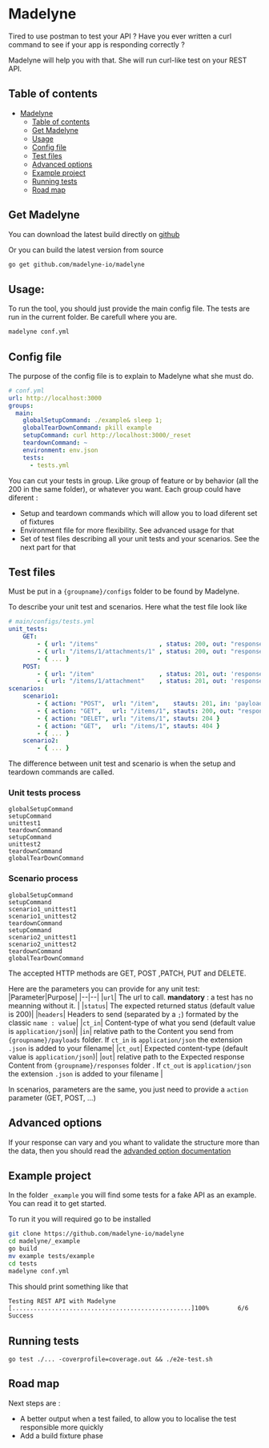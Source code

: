 # Madelyne

Tired to use postman to test your API ? 
Have you ever written a curl command to see if your app is responding correctly ?  

Madelyne will help you with that. 
She will run curl-like test on your REST API. 

## Table of contents

- [Madelyne](#madelyne)
  - [Table of contents](#table-of-contents)
  - [Get Madelyne](#get-madelyne)
  - [Usage](#usage)
  - [Config file](#config-file)
  - [Test files](#test-files)
  - [Advanced options](#advanced-options)
  - [Example project](#example-project)
  - [Running tests](#running-tests)
  - [Road map](#road-map)

## Get Madelyne

You can download the latest build directly on [github](https://github.com/madelyne-io/madelyne/releases)

Or you can build the latest version from source

```bash
go get github.com/madelyne-io/madelyne
```

## Usage:

To run the tool, you should just provide the main config file.
The tests are run in the current folder. Be carefull where you are.

```bash
madelyne conf.yml
```

## Config file
The purpose of the config file is to explain to Madelyne what she must do.

```yml
# conf.yml
url: http://localhost:3000
groups:
  main:
    globalSetupCommand: ./example& sleep 1;
    globalTearDownCommand: pkill example
    setupCommand: curl http://localhost:3000/_reset
    teardownCommand: ~
    environment: env.json
    tests: 
      - tests.yml
```

You can cut your tests in group. Like group of feature or by behavior (all the 200 in the same folder), or whatever you want.
Each group could have diferent :

 * Setup and teardown commands which will allow you to load diferent set of fixtures
 * Environment file for more flexibility. See advanced usage for that
 * Set of test files describing all your unit tests and your scenarios. See the next part for that

## Test files

Must be put in a `{groupname}/configs` folder to be found by Madelyne.

To describe your unit test and scenarios. Here what the test file look like

```yaml
# main/configs/tests.yml
unit_tests:
    GET:
        - { url: "/items"                 , status: 200, out: "response/all" }
        - { url: "/items/1/attachments/1" , status: 200, out: "response/file.pdf", ct_out: "application/pdf" }
        - { ... }
    POST:
        - { url: "/item"                  , status: 201, out: 'response/posted', in: 'payload/topost'}
        - { url: "/items/1/attachment"    , status: 201, out: 'response/posted', in: 'payload/file.pdf', ct_in: "application/pdf" }
scenarios:
    scenario1:
        - { action: "POST",  url: "/item",    stauts: 201, in: 'payload/topost' }
        - { action: "GET",   url: "/items/1", stauts: 200, out: "response/one" }
        - { action: "DELET", url: "/items/1", stauts: 204 }
        - { action: "GET",   url: "/items/1", stauts: 404 }
        - { ... }
    scenario2:
        - { ... }
```
The difference between unit test and scenario is when the setup and teardown commands are called.

### Unit tests process
```
globalSetupCommand
setupCommand
unittest1
teardownCommand
setupCommand
unittest2
teardownCommand
globalTearDownCommand
```

### Scenario process

```
globalSetupCommand
setupCommand
scenario1_unittest1
scenario1_unittest2
teardownCommand
setupCommand
scenario2_unittest1
scenario2_unittest2
teardownCommand
globalTearDownCommand
```
The accepted HTTP methods are GET, POST ,PATCH, PUT and DELETE.

Here are the parameters you can provide for any unit test:
|Parameter|Purpose|
|--|--|
|`url`| The url to call. **mandatory** : a test has no meanning  without it. |
|`status`| The expected returned status (default value is 200)|
|`headers`| Headers to send (separated by a `;`) formated by the classic `name : value`|
|`ct_in`| Content-type of what you send (default value is `application/json`)|
|`in`| relative  path to the Content you send from `{groupname}/payloads` folder. If `ct_in` is `application/json` the extension `.json` is added to your filename|
|`ct_out`| Expected content-type  (default value is `application/json`)|
|`out`|  relative  path to the Expected response Content from `{groupname}/responses` folder . If `ct_out` is `application/json` the extension `.json` is added to your filename |

In scenarios, parameters are the same, you just need to provide a `action` parameter (GET, POST, ...)

## Advanced options

If your response can vary and you whant to validate the structure more than the data, then you should read the [advanded option documentation](advanced_readme.md)

## Example project

In the folder `_example` you will find some tests for a fake API as an example. You can read it to get started.

To run it you will required go to be installed

```bash
git clone https://github.com/madelyne-io/madelyne
cd madelyne/_example
go build
mv example tests/example
cd tests 
madelyne conf.yml
```

This should print something like that 

```bash
Testing REST API with Madelyne
[..................................................]100%        6/6
Success
```

## Running tests

```
go test ./... -coverprofile=coverage.out && ./e2e-test.sh
```

## Road map

Next steps are : 

 - A better output when a test failed, to allow you to localise the test responsible more quickly
 - Add a build fixture phase

